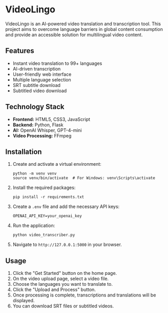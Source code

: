 # VideoLingo

VideoLingo is an AI-powered video translation and transcription tool. This project aims to overcome language barriers in global content consumption and provide an accessible solution for multilingual video content.

## Features

- Instant video translation to 99+ languages
- AI-driven transcription
- User-friendly web interface
- Multiple language selection
- SRT subtitle download
- Subtitled video download

## Technology Stack

- **Frontend:** HTML5, CSS3, JavaScript
- **Backend:** Python, Flask
- **AI:** OpenAI Whisper, GPT-4-mini
- **Video Processing:** FFmpeg


## Installation

1. Create and activate a virtual environment:
   ```
   python -m venv venv
   source venv/bin/activate  # For Windows: venv\Scripts\activate
   ```

3. Install the required packages:
   ```
   pip install -r requirements.txt
   ```

4. Create a `.env` file and add the necessary API keys:
   ```
   OPENAI_API_KEY=your_openai_key
   ```

5. Run the application:
   ```
   python video_transcriber.py
   ```

6. Navigate to `http://127.0.0.1:5000` in your browser.

## Usage

1. Click the "Get Started" button on the home page.
2. On the video upload page, select a video file.
3. Choose the languages you want to translate to.
4. Click the "Upload and Process" button.
5. Once processing is complete, transcriptions and translations will be displayed.
6. You can download SRT files or subtitled videos.
